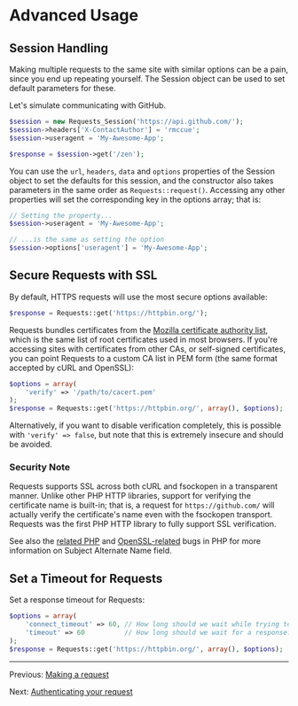 Advanced Usage
==============

Session Handling
----------------
Making multiple requests to the same site with similar options can be a pain,
since you end up repeating yourself. The Session object can be used to set
default parameters for these.

Let's simulate communicating with GitHub.

```php
$session = new Requests_Session('https://api.github.com/');
$session->headers['X-ContactAuthor'] = 'rmccue';
$session->useragent = 'My-Awesome-App';

$response = $session->get('/zen');
```

You can use the `url`, `headers`, `data` and `options` properties of the Session
object to set the defaults for this session, and the constructor also takes
parameters in the same order as `Requests::request()`. Accessing any other
properties will set the corresponding key in the options array; that is:

```php
// Setting the property...
$session->useragent = 'My-Awesome-App';

// ...is the same as setting the option
$session->options['useragent'] = 'My-Awesome-App';
```


Secure Requests with SSL
------------------------
By default, HTTPS requests will use the most secure options available:

```php
$response = Requests::get('https://httpbin.org/');
```

Requests bundles certificates from the [Mozilla certificate authority list][],
which is the same list of root certificates used in most browsers. If you're
accessing sites with certificates from other CAs, or self-signed certificates,
you can point Requests to a custom CA list in PEM form (the same format
accepted by cURL and OpenSSL):

```php
$options = array(
    'verify' => '/path/to/cacert.pem'
);
$response = Requests::get('https://httpbin.org/', array(), $options);
```

Alternatively, if you want to disable verification completely, this is possible
with `'verify' => false`, but note that this is extremely insecure and should be
avoided.

### Security Note
Requests supports SSL across both cURL and fsockopen in a transparent manner.
Unlike other PHP HTTP libraries, support for verifying the certificate name is
built-in; that is, a request for `https://github.com/` will actually verify the
certificate's name even with the fsockopen transport. Requests was the
first PHP HTTP library to fully support SSL verification.

See also the [related PHP][php-bug-47030] and [OpenSSL-related][php-bug-55820]
bugs in PHP for more information on Subject Alternate Name field.

[Mozilla certificate authority list]: https://www.mozilla.org/projects/security/certs/
[php-bug-47030]: https://php.net/47030
[php-bug-55820]: https://php.net/55820


Set a Timeout for Requests
--------------------------
Set a response timeout for Requests:

```php
$options = array(
	'connect_timeout' => 60, // How long should we wait while trying to connect?
    'timeout' => 60 		 // How long should we wait for a response?
);
$response = Requests::get('https://httpbin.org/', array(), $options);
```



***

Previous: [Making a request](usage.md)

Next: [Authenticating your request](authentication.md)
